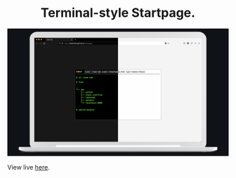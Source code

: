 <h1 align="center">Terminal-style Startpage.</h1>

[![Preview](images/screenshot.png)](https://shahmilav.github.io/startpage/)

View live [here](https://shahmilav.github.io/startpage/).
